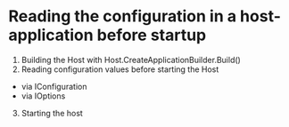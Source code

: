 # Reading the configuration in a host-application before startup

1. Building the Host with Host.CreateApplicationBuilder.Build()
2. Reading configuration values before starting the Host
  * via IConfiguration
  * via IOptions
3. Starting the host
